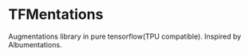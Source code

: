 # TFMentations
Augmentations library in pure tensorflow(TPU compatible). Inspired by Albumentations.
